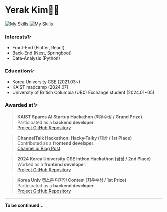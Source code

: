 # Yerak Kim👩‍💻
[![My Skills](https://skillicons.dev/icons?i=flutter,react,nest,py,aws)](https://skillicons.dev)
[![My Skills](https://skillicons.dev/icons?i=java,nodejs,figma,js,html,css,&theme=light)](https://skillicons.dev)

### Interests✨
- Front-End (Flutter, React)
- Back-End (Nest, Springboot)
- Data-Analysis (Python)

### Education✨

- Korea University CSE (2021.03~)
- KAIST madcamp (2024.07)
- University of British Columbia (UBC) Exchange student (2024.01~05)

### Awarded at✨

> **KAIST Sparcs AI Startup Hackathon (최우수상 / Grand Prize)**  
Participated as a **backend developer**.  
[Project GitHub Repository](https://github.com/kimyerak/kaist_week5)

> **ChannelTalk Hackathon: Hacky-Talky (대상 / 1st Place)**  
Contributed as a **frontend developer**.  
[Channel.io Blog Post](https://channel.io/ko/blog/articles/54409341)

> **2024 Korea University CSE Inthon Hackathon (금상 / 2nd Place)**  
Worked as a **frontend developer**.  
[Project GitHub Repository](https://github.com/kimyerak/Artique_front)

> **Korea Univ 캡스톤 디자인 Contest (최우수상 / 1st Prize)**  
Participated as a **backend developer**.  
[Project GitHub Repository](https://github.com/kimyerak/newsqrab_back)

---



**To be continued...**
